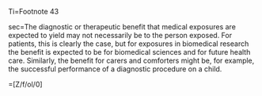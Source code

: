 Ti=Footnote 43

sec=The diagnostic or therapeutic benefit that medical exposures are expected to yield may not necessarily be to the person exposed. For patients, this is clearly the case, but for exposures in biomedical research the benefit is expected to be for biomedical sciences and for future health care. Similarly, the benefit for carers and comforters might be, for example, the successful performance of a diagnostic procedure on a child.

=[Z/f/ol/0]
